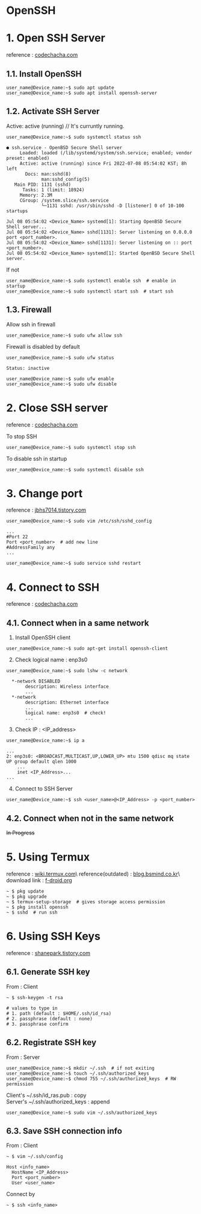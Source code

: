 OpenSSH
===

# 1. Open SSH Server
reference : [codechacha.com](https://codechacha.com/ko/ubuntu-install-openssh/, "https://codechacha.com/ko/ubuntu-install-openssh/")

## 1.1. Install OpenSSH
```console
user_name@Device_name:~$ sudo apt update
user_name@Device_name:~$ sudo apt install openssh-server
```

## 1.2. Activate SSH Server
Active: active (running)  // It's curruntly running.
```console
user_name@Device_name:~$ sudo systemctl status ssh

● ssh.service - OpenBSD Secure Shell server
     Loaded: loaded (/lib/systemd/system/ssh.service; enabled; vendor preset: enabled)
     Active: active (running) since Fri 2022-07-08 05:54:02 KST; 8h left
       Docs: man:sshd(8)
             man:sshd_config(5)
   Main PID: 1131 (sshd)
      Tasks: 1 (limit: 18924)
     Memory: 2.3M
     CGroup: /system.slice/ssh.service
             └─1131 sshd: /usr/sbin/sshd -D [listener] 0 of 10-100 startups

Jul 08 05:54:02 <Device_Name> systemd[1]: Starting OpenBSD Secure Shell server...
Jul 08 05:54:02 <Device_Name> sshd[1131]: Server listening on 0.0.0.0 port <port_number>.
Jul 08 05:54:02 <Device_Name> sshd[1131]: Server listening on :: port <port_number>.
Jul 08 05:54:02 <Device_Name> systemd[1]: Started OpenBSD Secure Shell server.
```

If not
```console
user_name@Device_name:~$ sudo systemctl enable ssh  # enable in startup
user_name@Device_name:~$ sudo systemctl start ssh  # start ssh
```

## 1.3. Firewall
Allow ssh in firewall
```console
user_name@Device_name:~$ sudo ufw allow ssh
```

Firewall is disabled by default
```console
user_name@Device_name:~$ sudo ufw status

Status: inactive

user_name@Device_name:~$ sudo ufw enable
user_name@Device_name:~$ sudo ufw disable
```

# 2. Close SSH server
reference : [codechacha.com](https://codechacha.com/ko/ubuntu-install-openssh/, "https://codechacha.com/ko/ubuntu-install-openssh/")

To stop SSH
```console
user_name@Device_name:~$ sudo systemctl stop ssh
```

To disable ssh in startup
```console
user_name@Device_name:~$ sudo systemctl disable ssh
```

# 3. Change port
reference : [jbhs7014.tistory.com](https://jbhs7014.tistory.com/141, "https://jbhs7014.tistory.com/141")

```console
user_name@Device_name:~$ sudo vim /etc/ssh/sshd_config

...
#Port 22
Port <port_number>  # add new line
#AddressFamily any
...

user_name@Device_name:~$ sudo service sshd restart
```

# 4. Connect to SSH
reference : [codechacha.com](https://codechacha.com/ko/ubuntu-install-openssh/, "https://codechacha.com/ko/ubuntu-install-openssh/")

## 4.1. Connect when in a same network
1. Install OpenSSH client
```console
user_name@Device_name:~$ sudo apt-get install openssh-client
```

2. Check logical name : enp3s0
```console
user_name@Device_name:~$ sudo lshw -c network

  *-network DISABLED        
       description: Wireless interface
       ...
  *-network
       description: Ethernet interface
       ...
       logical name: enp3s0  # check!
       ...
```

3. Check IP : <IP_address>
```console
user_name@Device_name:~$ ip a

...
2: enp3s0: <BROADCAST,MULTICAST,UP,LOWER_UP> mtu 1500 qdisc mq state UP group default qlen 1000
    ...
    inet <IP_Address>...
...
```

4. Connect to SSH Server
```console
user_name@Device_name:~$ ssh <user_name>@<IP_Address> -p <port_number>
```

## 4.2. Connect when not in the same network
~~In Progress~~

# 5. Using Termux
reference : [wiki.termux.com](https://wiki.termux.com/wiki/Main_Page, "https://wiki.termux.com/wiki/Main_Page")\
reference(outdated) : [blog.bsmind.co.kr](https://blog.bsmind.co.kr/2180, "https://blog.bsmind.co.kr/2180")\
download link : [f-droid.org](https://f-droid.org/en/packages/com.termux/, "https://f-droid.org/en/packages/com.termux/")

```console
~ $ pkg update
~ $ pkg upgrade
~ $ termux-setup-storage  # gives storage access permission
~ $ pkg install openssh
~ $ sshd  # run ssh
```

# 6. Using SSH Keys
reference : [shanepark.tistory.com](https://shanepark.tistory.com/195, "https://shanepark.tistory.com/195")

## 6.1. Generate SSH key
From : Client
```console
~ $ ssh-keygen -t rsa

# values to type in
# 1. path (default : $HOME/.ssh/id_rsa)
# 2. passphrase (default : none)
# 3. passphrase confirm
```

## 6.2. Registrate SSH key
From : Server
```console
user_name@Device_name:~$ mkdir ~/.ssh  # if not exiting
user_name@Device_name:~$ touch ~/.ssh/authorized_keys
user_name@Device_name:~$ chmod 755 ~/.ssh/authorized_keys  # RW permission
```

Client's ~/.ssh/id_ras.pub : copy\
Server's ~/.ssh/authorized_keys : append
```console
user_name@Device_name:~$ sudo vim ~/.ssh/authorized_keys
```

## 6.3. Save SSH connection info
From : Client
```console
~ $ vim ~/.ssh/config

Host <info_name>
  HostName <IP_Address>
  Port <port_number>
  User <user_name>
```

Connect by
```console
~ $ ssh <info_name>
```